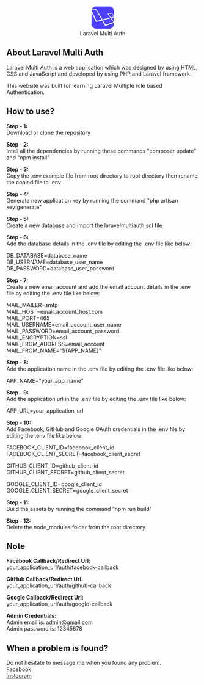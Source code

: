 <p align="center">
	<img src="https://github.com/beyondscript/Laravel-Multi-Auth/blob/main/public/assets/img/favicon.png" width="60" height="60" margin-left="auto" margin-right="auto" alt="Logo">
	<br>
	Laravel Multi Auth
</p>

## About Laravel Multi Auth

Laravel Multi Auth is a web application which was designed by using HTML, CSS and JavaScript and developed by using PHP and Laravel framework.

This website was built for learning Laravel Multiple role based Authentication.

## How to use?

<strong>Step - 1:</strong>
<br>
Download or clone the repository

<strong>Step - 2:</strong>
<br>
Intall all the dependencies by running these commands "composer update" and "npm install"

<strong>Step - 3:</strong>
<br>
Copy the .env.example file from root directory to root directory then rename the copied file to .env

<strong>Step - 4:</strong>
<br>
Generate new application key by running the command "php artisan key:generate"

<strong>Step - 5:</strong>
<br>
Create a new database and import the laravelmultiauth.sql file

<strong>Step - 6:</strong>
<br>
Add the database details in the .env file by editing the .env file like below:

DB_DATABASE=database_name
<br>
DB_USERNAME=database_user_name
<br>
DB_PASSWORD=database_user_password

<strong>Step - 7:</strong>
<br>
Create a new email account and add the email account details in the .env file by editing the .env file like below:

MAIL_MAILER=smtp
<br>
MAIL_HOST=email_account_host.com
<br>
MAIL_PORT=465
<br>
MAIL_USERNAME=email_account_user_name
<br>
MAIL_PASSWORD=email_account_password
<br>
MAIL_ENCRYPTION=ssl
<br>
MAIL_FROM_ADDRESS=email_account
<br>
MAIL_FROM_NAME="${APP_NAME}"

<strong>Step - 8:</strong>
<br>
Add the application name in the .env file by editing the .env file like below:

APP_NAME="your_app_name"

<strong>Step - 9:</strong>
<br>
Add the application url in the .env file by editing the .env file like below:

APP_URL=your_application_url

<strong>Step - 10:</strong>
<br>
Add Facebook, GitHub and Google OAuth credentials in the .env file by editing the .env file like below:

FACEBOOK_CLIENT_ID=facebook_client_id
<br>
FACEBOOK_CLIENT_SECRET=facebook_client_secret

GITHUB_CLIENT_ID=github_client_id
<br>
GITHUB_CLIENT_SECRET=github_client_secret

GOOGLE_CLIENT_ID=google_client_id
<br>
GOOGLE_CLIENT_SECRET=google_client_secret

<strong>Step - 11:</strong>
<br>
Build the assets by running the command "npm run build"

<strong>Step - 12:</strong>
<br>
Delete the node_modules folder from the root directory

## Note

<strong>Facebook Callback/Redirect Url:</strong>
<br>
your_application_url/auth/facebook-callback

<strong>GitHub Callback/Redirect Url:</strong>
<br>
your_application_url/auth/github-callback

<strong>Google Callback/Redirect Url:</strong>
<br>
your_application_url/auth/google-callback

<strong>Admin Credentials:</strong>
<br>
Admin email is: admin@gmail.com
<br>
Admin password is: 12345678

## When a problem is found?

Do not hesitate to message me when you found any problem.
<br>
<a href="https://www.facebook.com/engrmdnafiulislam.135/">Facebook</a>
<br>
<a href="https://www.instagram.com/engrmdnafiulislam/">Instagram</a>
